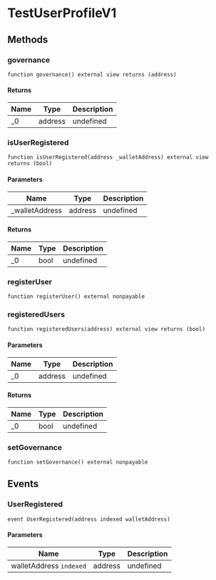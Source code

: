# TestUserProfileV1









## Methods

### governance

```solidity
function governance() external view returns (address)
```






#### Returns

| Name | Type | Description |
|---|---|---|
| _0 | address | undefined |

### isUserRegistered

```solidity
function isUserRegistered(address _walletAddress) external view returns (bool)
```





#### Parameters

| Name | Type | Description |
|---|---|---|
| _walletAddress | address | undefined |

#### Returns

| Name | Type | Description |
|---|---|---|
| _0 | bool | undefined |

### registerUser

```solidity
function registerUser() external nonpayable
```






### registeredUsers

```solidity
function registeredUsers(address) external view returns (bool)
```





#### Parameters

| Name | Type | Description |
|---|---|---|
| _0 | address | undefined |

#### Returns

| Name | Type | Description |
|---|---|---|
| _0 | bool | undefined |

### setGovernance

```solidity
function setGovernance() external nonpayable
```








## Events

### UserRegistered

```solidity
event UserRegistered(address indexed walletAddress)
```





#### Parameters

| Name | Type | Description |
|---|---|---|
| walletAddress `indexed` | address | undefined |



